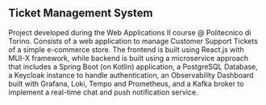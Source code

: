 ## Ticket Management System
Project developed during the Web Applications II course @ Politecnico di Torino. Consists of a web application to manage Customer Support Tickets of a simple e-commerce store.
The frontend is built using React.js with MUI-X framework, while backend is built using a microservice approach that includes a Spring Boot (on Kotlin) application, a PostgreSQL Database, a Keycloak instance to handle authentication, an Observability Dashboard built with Grafana, Loki, Tempo and Prometheus, and a Kafka broker to implement a real-time chat and push notification service.

